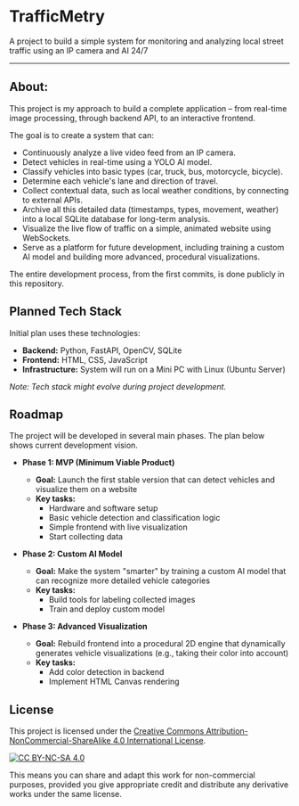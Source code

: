 # TrafficMetry

  A project to build a simple system for monitoring and analyzing local street traffic using an IP camera and AI 24/7

  ---

  ## About:

  This project is my approach to build a complete application – from real-time image processing, through backend API, to an interactive frontend.

  The goal is to create a system that can:
  - Continuously analyze a live video feed from an IP camera.
  - Detect vehicles in real-time using a YOLO AI model.
  - Classify vehicles into basic types (car, truck, bus, motorcycle, bicycle).
  - Determine each vehicle's lane and direction of travel.
  - Collect contextual data, such as local weather conditions, by connecting to external APIs.
  - Archive all this detailed data (timestamps, types, movement, weather) into a local SQLite database for long-term analysis.
  - Visualize the live flow of traffic on a simple, animated website using WebSockets.
  - Serve as a platform for future development, including training a custom AI model and building more advanced, procedural visualizations.

  The entire development process, from the first commits, is done publicly in this repository.

  ## Planned Tech Stack

  Initial plan uses these technologies:

  * **Backend:** Python, FastAPI, OpenCV, SQLite
  * **Frontend:** HTML, CSS, JavaScript
  * **Infrastructure:** System will run on a Mini PC with Linux (Ubuntu Server)

  *Note: Tech stack might evolve during project development.*

  ## Roadmap

  The project will be developed in several main phases. The plan below shows current development vision.

  * **Phase 1: MVP (Minimum Viable Product)**
      * **Goal:** Launch the first stable version that can detect vehicles and visualize them on a website
      * **Key tasks:**
          - Hardware and software setup
          - Basic vehicle detection and classification logic
          - Simple frontend with live visualization
          - Start collecting data

  * **Phase 2: Custom AI Model**
      * **Goal:** Make the system "smarter" by training a custom AI model that can recognize more detailed vehicle categories
      * **Key tasks:**
          - Build tools for labeling collected images
          - Train and deploy custom model

  * **Phase 3: Advanced Visualization**
      * **Goal:** Rebuild frontend into a procedural 2D engine that dynamically generates vehicle visualizations (e.g., taking their color into account)
      * **Key tasks:**
          - Add color detection in backend
          - Implement HTML Canvas rendering

## License

This project is licensed under the [Creative Commons Attribution-NonCommercial-ShareAlike 4.0 International License](LICENSE).

[![CC BY-NC-SA 4.0](https://i.creativecommons.org/l/by-nc-sa/4.0/88x31.png)](http://creativecommons.org/licenses/by-nc-sa/4.0/)

This means you can share and adapt this work for non-commercial purposes, provided you give appropriate credit and distribute any derivative works under the same license.
